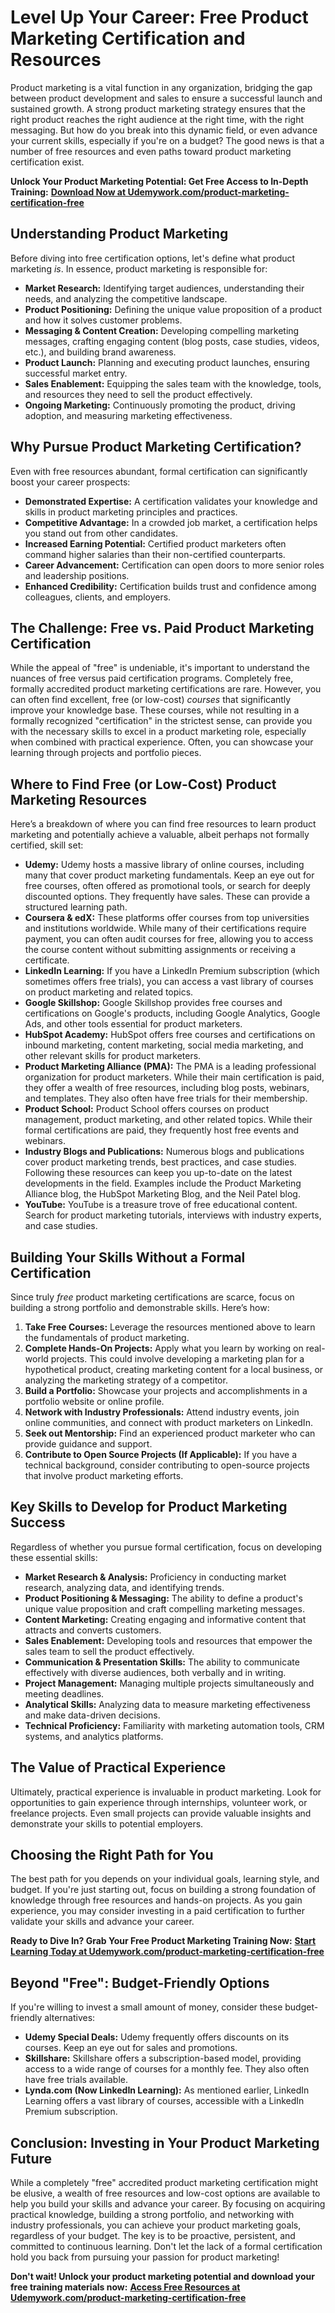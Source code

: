# Level Up Your Career: Free Product Marketing Certification and Resources

Product marketing is a vital function in any organization, bridging the gap between product development and sales to ensure a successful launch and sustained growth.  A strong product marketing strategy ensures that the right product reaches the right audience at the right time, with the right messaging.  But how do you break into this dynamic field, or even advance your current skills, especially if you're on a budget?  The good news is that a number of free resources and even paths toward product marketing certification exist.

**Unlock Your Product Marketing Potential: Get Free Access to In-Depth Training:** [**Download Now at Udemywork.com/product-marketing-certification-free**](https://udemywork.com/product-marketing-certification-free)

## Understanding Product Marketing

Before diving into free certification options, let's define what product marketing *is*. In essence, product marketing is responsible for:

*   **Market Research:** Identifying target audiences, understanding their needs, and analyzing the competitive landscape.
*   **Product Positioning:** Defining the unique value proposition of a product and how it solves customer problems.
*   **Messaging & Content Creation:** Developing compelling marketing messages, crafting engaging content (blog posts, case studies, videos, etc.), and building brand awareness.
*   **Product Launch:** Planning and executing product launches, ensuring successful market entry.
*   **Sales Enablement:** Equipping the sales team with the knowledge, tools, and resources they need to sell the product effectively.
*   **Ongoing Marketing:** Continuously promoting the product, driving adoption, and measuring marketing effectiveness.

## Why Pursue Product Marketing Certification?

Even with free resources abundant, formal certification can significantly boost your career prospects:

*   **Demonstrated Expertise:** A certification validates your knowledge and skills in product marketing principles and practices.
*   **Competitive Advantage:**  In a crowded job market, a certification helps you stand out from other candidates.
*   **Increased Earning Potential:** Certified product marketers often command higher salaries than their non-certified counterparts.
*   **Career Advancement:** Certification can open doors to more senior roles and leadership positions.
*   **Enhanced Credibility:** Certification builds trust and confidence among colleagues, clients, and employers.

## The Challenge: Free vs. Paid Product Marketing Certification

While the appeal of "free" is undeniable, it's important to understand the nuances of free versus paid certification programs. Completely free, formally accredited product marketing certifications are rare.  However, you can often find excellent, free (or low-cost) *courses* that significantly improve your knowledge base. These courses, while not resulting in a formally recognized "certification" in the strictest sense, can provide you with the necessary skills to excel in a product marketing role, especially when combined with practical experience. Often, you can showcase your learning through projects and portfolio pieces.

## Where to Find Free (or Low-Cost) Product Marketing Resources

Here’s a breakdown of where you can find free resources to learn product marketing and potentially achieve a valuable, albeit perhaps not formally certified, skill set:

*   **Udemy:** Udemy hosts a massive library of online courses, including many that cover product marketing fundamentals.  Keep an eye out for free courses, often offered as promotional tools, or search for deeply discounted options. They frequently have sales. These can provide a structured learning path.
*   **Coursera & edX:** These platforms offer courses from top universities and institutions worldwide. While many of their certifications require payment, you can often audit courses for free, allowing you to access the course content without submitting assignments or receiving a certificate.
*   **LinkedIn Learning:** If you have a LinkedIn Premium subscription (which sometimes offers free trials), you can access a vast library of courses on product marketing and related topics.
*   **Google Skillshop:**  Google Skillshop provides free courses and certifications on Google's products, including Google Analytics, Google Ads, and other tools essential for product marketers.
*   **HubSpot Academy:** HubSpot offers free courses and certifications on inbound marketing, content marketing, social media marketing, and other relevant skills for product marketers.
*   **Product Marketing Alliance (PMA):** The PMA is a leading professional organization for product marketers. While their main certification is paid, they offer a wealth of free resources, including blog posts, webinars, and templates.  They also often have free trials for their membership.
*   **Product School:**  Product School offers courses on product management, product marketing, and other related topics. While their formal certifications are paid, they frequently host free events and webinars.
*   **Industry Blogs and Publications:** Numerous blogs and publications cover product marketing trends, best practices, and case studies. Following these resources can keep you up-to-date on the latest developments in the field. Examples include the Product Marketing Alliance blog, the HubSpot Marketing Blog, and the Neil Patel blog.
*   **YouTube:** YouTube is a treasure trove of free educational content. Search for product marketing tutorials, interviews with industry experts, and case studies.

## Building Your Skills Without a Formal Certification

Since truly *free* product marketing certifications are scarce, focus on building a strong portfolio and demonstrable skills. Here’s how:

1.  **Take Free Courses:**  Leverage the resources mentioned above to learn the fundamentals of product marketing.
2.  **Complete Hands-On Projects:**  Apply what you learn by working on real-world projects.  This could involve developing a marketing plan for a hypothetical product, creating marketing content for a local business, or analyzing the marketing strategy of a competitor.
3.  **Build a Portfolio:**  Showcase your projects and accomplishments in a portfolio website or online profile.
4.  **Network with Industry Professionals:**  Attend industry events, join online communities, and connect with product marketers on LinkedIn.
5.  **Seek out Mentorship:** Find an experienced product marketer who can provide guidance and support.
6.  **Contribute to Open Source Projects (If Applicable):** If you have a technical background, consider contributing to open-source projects that involve product marketing efforts.

## Key Skills to Develop for Product Marketing Success

Regardless of whether you pursue formal certification, focus on developing these essential skills:

*   **Market Research & Analysis:**  Proficiency in conducting market research, analyzing data, and identifying trends.
*   **Product Positioning & Messaging:**  The ability to define a product's unique value proposition and craft compelling marketing messages.
*   **Content Marketing:**  Creating engaging and informative content that attracts and converts customers.
*   **Sales Enablement:**  Developing tools and resources that empower the sales team to sell the product effectively.
*   **Communication & Presentation Skills:**  The ability to communicate effectively with diverse audiences, both verbally and in writing.
*   **Project Management:**  Managing multiple projects simultaneously and meeting deadlines.
*   **Analytical Skills:** Analyzing data to measure marketing effectiveness and make data-driven decisions.
*   **Technical Proficiency:** Familiarity with marketing automation tools, CRM systems, and analytics platforms.

## The Value of Practical Experience

Ultimately, practical experience is invaluable in product marketing.  Look for opportunities to gain experience through internships, volunteer work, or freelance projects.  Even small projects can provide valuable insights and demonstrate your skills to potential employers.

## Choosing the Right Path for You

The best path for you depends on your individual goals, learning style, and budget.  If you're just starting out, focus on building a strong foundation of knowledge through free resources and hands-on projects.  As you gain experience, you may consider investing in a paid certification to further validate your skills and advance your career.

**Ready to Dive In? Grab Your Free Product Marketing Training Now:**  [**Start Learning Today at Udemywork.com/product-marketing-certification-free**](https://udemywork.com/product-marketing-certification-free)

## Beyond "Free": Budget-Friendly Options

If you're willing to invest a small amount of money, consider these budget-friendly alternatives:

*   **Udemy Special Deals:** Udemy frequently offers discounts on its courses. Keep an eye out for sales and promotions.
*   **Skillshare:** Skillshare offers a subscription-based model, providing access to a wide range of courses for a monthly fee. They also often have free trials available.
*   **Lynda.com (Now LinkedIn Learning):** As mentioned earlier, LinkedIn Learning offers a vast library of courses, accessible with a LinkedIn Premium subscription.

## Conclusion: Investing in Your Product Marketing Future

While a completely "free" accredited product marketing certification might be elusive, a wealth of free resources and low-cost options are available to help you build your skills and advance your career. By focusing on acquiring practical knowledge, building a strong portfolio, and networking with industry professionals, you can achieve your product marketing goals, regardless of your budget.  The key is to be proactive, persistent, and committed to continuous learning. Don't let the lack of a formal certification hold you back from pursuing your passion for product marketing!

**Don't wait! Unlock your product marketing potential and download your free training materials now:** [**Access Free Resources at Udemywork.com/product-marketing-certification-free**](https://udemywork.com/product-marketing-certification-free)
